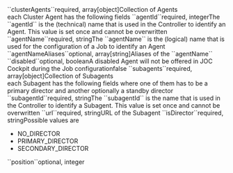 <tr><td>``clusterAgents``</td><td>required, array[object]</td><td>Collection of Agents
    <br/>each Cluster Agent has the following fields</td><td></td><td></td></tr>
    <tr><td style="padding-left:20px;">``agentId``</td><td>required, integer</td><td>The ``agentId`` is the (technical) name that is used in the Controller to identify an Agent. This value is set once and cannot be overwritten</td><td></td><td></td></tr>
    <tr><td style="padding-left:20px;">``agentName``</td><td>required, string</td><td>The ``agentName`` is the (logical) name that is used for the configuration of a Job to identify an Agent</td><td></td><td></td></tr>
    <tr><td style="padding-left:20px;">``agentNameAliases``</td><td>optional, array[string]</td><td>Aliases of the ``agentName``</td><td></td><td></td></tr>
    <!-- tr><td style="padding-left:20px;">``url``</td><td>required, string</td><td>URL of the Agent</td><td></td><td></td></tr -->
    <!-- tr><td style="padding-left:20px;">``isClusterWatcher``</td><td>optional, boolean</td><td>If a Controller Cluster is configured then at least one Agent must be a Cluster Watcher</td><td></td><td>false</td></tr -->
    <tr><td style="padding-left:20px;">``disabled``</td><td>optional, boolean</td><td>A disabled Agent will not be offered in JOC Cockpit during the Job configuration</td><td></td><td>false</td></tr>
    <tr><td style="padding-left:20px;">``subagents``</td><td>required, array[object]</td><td>Collection of Subagents
    	<br/>each Subagent has the following fields where one of them has to be a primary director and another optionally a standby director</td><td></td><td></td></tr>
    	<tr><td style="padding-left:40px;">``subagentId``</td><td>required, string</td><td>The ``subagentId`` is the name that is used in the Controller to identify a Subagent. This value is set once and cannot be overwritten</td><td></td><td></td></tr>
    	<tr><td style="padding-left:40px;">``url``</td><td>required, string</td><td>URL of the Subagent</td><td></td><td></td></tr>
    	<tr><td style="padding-left:40px;">``isDirector``</td><td>required, string</td><td>Possible values are
    		<ul>
    			<li>NO_DIRECTOR</li>
    			<li>PRIMARY_DIRECTOR</li>
    			<li>SECONDARY_DIRECTOR</li>
    		</ul></td><td></td><td></td></tr>
    	<tr><td style="padding-left:40px;">``position``</td><td>optional, integer</td><td></td><td></td><td></td></tr>
    
